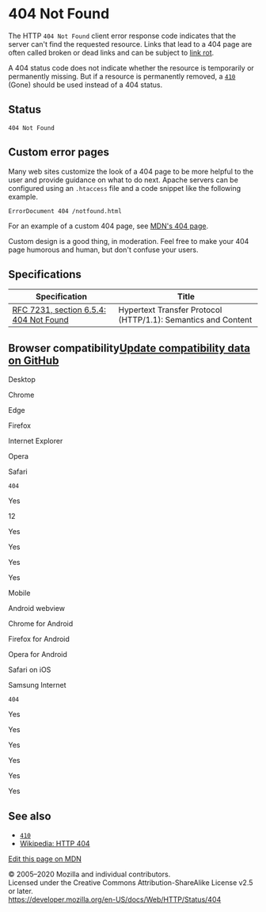 404 Not Found
=============

The HTTP `404 Not Found` client error response code indicates that the server can't find the requested resource. Links that lead to a 404 page are often called broken or dead links and can be subject to [link rot](https://en.wikipedia.org/wiki/Link_rot).

A 404 status code does not indicate whether the resource is temporarily or permanently missing. But if a resource is permanently removed, a [`410`](410) (Gone) should be used instead of a 404 status.

Status
------

    404 Not Found

Custom error pages
------------------

Many web sites customize the look of a 404 page to be more helpful to the user and provide guidance on what to do next. Apache servers can be configured using an `.htaccess` file and a code snippet like the following example.

    ErrorDocument 404 /notfound.html

For an example of a custom 404 page, see [MDN's 404 page](https://developer.mozilla.org/en-US/404).

Custom design is a good thing, in moderation. Feel free to make your 404 page humorous and human, but don't confuse your users.

Specifications
--------------

<table><thead><tr class="header"><th>Specification</th><th>Title</th></tr></thead><tbody><tr class="odd"><td><a href="https://tools.ietf.org/html/rfc7231#section-6.5.4">RFC 7231, section 6.5.4: 404 Not Found</a></td><td>Hypertext Transfer Protocol (HTTP/1.1): Semantics and Content</td></tr></tbody></table>

Browser compatibility<a href="https://github.com/mdn/browser-compat-data" class="bc-github-link">Update compatibility data on GitHub</a>
----------------------------------------------------------------------------------------------------------------------------------------

Desktop

<span class="bc-head-txt-label bc-head-icon-chrome">Chrome</span>

<span class="bc-head-txt-label bc-head-icon-edge">Edge</span>

<span class="bc-head-txt-label bc-head-icon-firefox">Firefox</span>

<span class="bc-head-txt-label bc-head-icon-ie">Internet Explorer</span>

<span class="bc-head-txt-label bc-head-icon-opera">Opera</span>

<span class="bc-head-txt-label bc-head-icon-safari">Safari</span>

`404`

Yes

12

Yes

Yes

Yes

Yes

Mobile

<span class="bc-head-txt-label bc-head-icon-webview_android">Android webview</span>

<span class="bc-head-txt-label bc-head-icon-chrome_android">Chrome for Android</span>

<span class="bc-head-txt-label bc-head-icon-firefox_android">Firefox for Android</span>

<span class="bc-head-txt-label bc-head-icon-opera_android">Opera for Android</span>

<span class="bc-head-txt-label bc-head-icon-safari_ios">Safari on iOS</span>

<span class="bc-head-txt-label bc-head-icon-samsunginternet_android">Samsung Internet</span>

`404`

Yes

Yes

Yes

Yes

Yes

Yes

See also
--------

-   [`410`](410)
-   [Wikipedia: HTTP 404](https://en.wikipedia.org/wiki/HTTP_404)

<a href="https://developer.mozilla.org/en-US/docs/Web/HTTP/Status/404$edit" class="_attribution-link">Edit this page on MDN</a>

© 2005–2020 Mozilla and individual contributors.  
Licensed under the Creative Commons Attribution-ShareAlike License v2.5 or later.  
<a href="https://developer.mozilla.org/en-US/docs/Web/HTTP/Status/404" class="_attribution-link">https://developer.mozilla.org/en-US/docs/Web/HTTP/Status/404</a>
